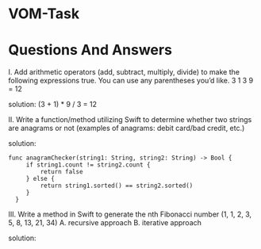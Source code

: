 # VOM-Task

 # Questions And Answers

I. Add arithmetic operators (add, subtract, multiply, divide) to make the following expressions
true. You can use any parentheses you’d like.
3 1 3 9 = 12
 
 solution: (3 + 1) * 9 / 3 = 12
 
 
 II. Write a function/method utilizing Swift to determine whether two strings are anagrams or not
(examples of anagrams: debit card/bad credit, etc.)

solution: 
   ```
   func anagramChecker(string1: String, string2: String) -> Bool {
        if string1.count != string2.count {
            return false
        } else {
            return string1.sorted() == string2.sorted()
        }
     }
```
 
 III. Write a method in Swift to generate the nth Fibonacci number (1, 1, 2, 3, 5, 8, 13, 21, 34)
     A. recursive approach
     B. iterative approach
     
  solution:
  
